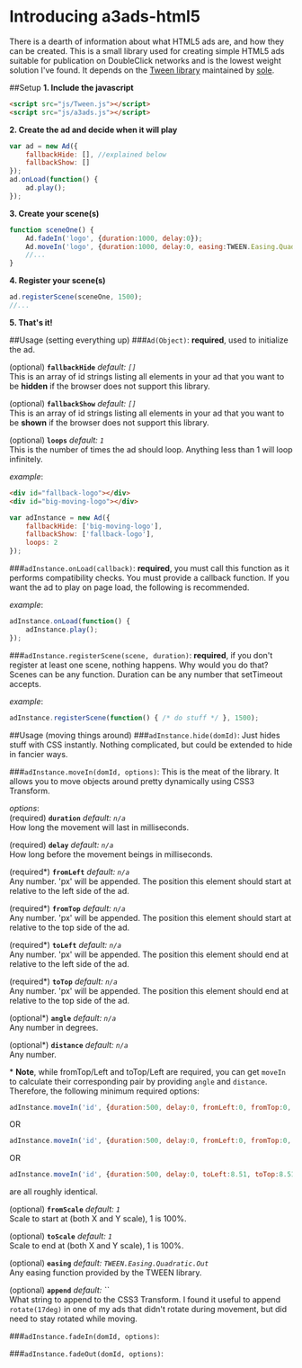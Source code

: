 # Introducing a3ads-html5
There is a dearth of information about what HTML5 ads are, and how they can be created.  This is a small library used for creating simple HTML5 ads suitable for publication on DoubleClick networks and is the lowest weight solution I've found.  It depends on the [Tween library](https://github.com/tweenjs/tween.js/) maintained by [sole](https://github.com/sole).

##Setup
**1. Include the javascript**
```html
<script src="js/Tween.js"></script>
<script src="js/a3ads.js"></script>
```

**2. Create the ad and decide when it will play**
```javascript
var ad = new Ad({
	fallbackHide: [], //explained below
	fallbackShow: []
});
ad.onLoad(function() {
	ad.play();
});
```

**3. Create your scene(s)**
```javascript
function sceneOne() {
	Ad.fadeIn('logo', {duration:1000, delay:0});
	Ad.moveIn('logo', {duration:1000, delay:0, easing:TWEEN.Easing.Quadratic.Out, toLeft:-4, toTop:-25, angle:107, distance:150, append:"rotate(-17deg)"});
	//...
}
```

**4. Register your scene(s)**
```javascript
ad.registerScene(sceneOne, 1500);
//...
```

**5. That's it!**

##Usage (setting everything up)
###`Ad(Object)`:
**required**, used to initialize the ad.

(optional) **`fallbackHide`** *default: `[]`*  
This is an array of id strings listing all elements in your ad that you want to be **hidden** if the browser does not support this library.  

(optional) **`fallbackShow`** *default: `[]`*  
This is an array of id strings listing all elements in your ad that you want to be **shown** if the browser does not support this library.  

(optional) **`loops`** *default: `1`*  
This is the number of times the ad should loop.  Anything less than 1 will loop infinitely.

*example*:  
```html
<div id="fallback-logo"></div>
<div id="big-moving-logo"></div>
```
```javascript
var adInstance = new Ad({
	fallbackHide: ['big-moving-logo'],
	fallbackShow: ['fallback-logo'],
	loops: 2
});
```

###`adInstance.onLoad(callback)`:
**required**, you must call this function as it performs compatibility checks.  You must provide a callback function.  If you want the ad to play on page load, the following is recommended.

*example*:  
```javascript
adInstance.onLoad(function() {
	adInstance.play();
});
```

###`adInstance.registerScene(scene, duration)`:
**required**, if you don't register at least one scene, nothing happens.  Why would you do that?  Scenes can be any function.  Duration can be any number that setTimeout accepts.

*example*:  
```javascript
adInstance.registerScene(function() { /* do stuff */ }, 1500);
```

##Usage (moving things around)
###`adInstance.hide(domId)`:
Just hides stuff with CSS instantly.  Nothing complicated, but could be extended to hide in fancier ways.

###`adInstance.moveIn(domId, options)`:
This is the meat of the library.  It allows you to move objects around pretty dynamically using CSS3 Transform.

*options*:  
(required) **`duration`** *default: `n/a`*  
How long the movement will last in milliseconds.

(required) **`delay`** *default: `n/a`*  
How long before the movement beings in milliseconds.

(required\*) **`fromLeft`** *default: `n/a`*  
Any number.  'px' will be appended.  The position this element should start at relative to the left side of the ad.

(required\*) **`fromTop`** *default: `n/a`*  
Any number.  'px' will be appended.  The position this element should start at relative to the top side of the ad.

(required\*) **`toLeft`** *default: `n/a`*  
Any number.  'px' will be appended.  The position this element should end at relative to the left side of the ad.

(required\*) **`toTop`** *default: `n/a`*  
Any number.  'px' will be appended.  The position this element should end at relative to the top side of the ad.

(optional\*) **`angle`** *default: `n/a`*  
Any number in degrees.

(optional\*) **`distance`** *default: `n/a`*  
Any number.

\* **Note**, while fromTop/Left and toTop/Left are required, you can get `moveIn` to calculate their corresponding pair by providing `angle` and `distance`.  Therefore, the following minimum required options:  
```javascript
adInstance.moveIn('id', {duration:500, delay:0, fromLeft:0, fromTop:0, toLeft:8.51, toTop:8.51});
```
OR
```javascript
adInstance.moveIn('id', {duration:500, delay:0, fromLeft:0, fromTop:0, angle:45, distance:10});
```
OR
```javascript
adInstance.moveIn('id', {duration:500, delay:0, toLeft:8.51, toTop:8.51, angle:45, distance:10})
```
are all roughly identical.

(optional) **`fromScale`** *default: `1`*  
Scale to start at (both X and Y scale), 1 is 100%.

(optional) **`toScale`** *default: `1`*  
Scale to end at (both X and Y scale), 1 is 100%.

(optional) **`easing`** *default: `TWEEN.Easing.Quadratic.Out`*  
Any easing function provided by the TWEEN library.

(optional) **`append`** *default: ``*  
What string to append to the CSS3 Transform.  I found it useful to append `rotate(17deg)` in one of my ads that didn't rotate during movement, but did need to stay rotated while moving.


###`adInstance.fadeIn(domId, options)`:

###`adInstance.fadeOut(domId, options)`:







